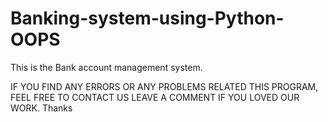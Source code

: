 # Banking-system-using-Python-OOPS
This is the Bank account management system. 

IF YOU FIND ANY ERRORS OR ANY PROBLEMS RELATED THIS PROGRAM, FEEL FREE TO CONTACT US 
LEAVE A COMMENT IF YOU LOVED OUR WORK. Thanks
